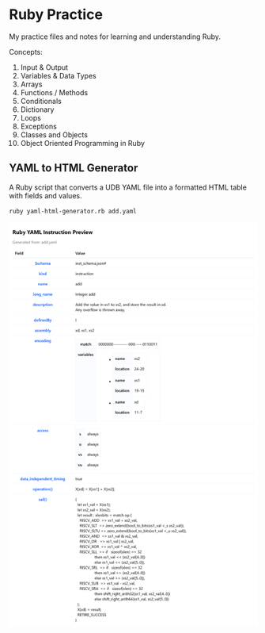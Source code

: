 # Ruby Practice

My practice files and notes for learning and understanding Ruby.

Concepts:

<ol>
<li>Input & Output</li>
<li>Variables & Data Types</li>
<li>Arrays</li>
<li>Functions / Methods</li>
<li>Conditionals</li>
<li>Dictionary</li>
<li>Loops</li>
<li>Exceptions</li>
<li>Classes and Objects</li>
<li>Object Oriented Programming in Ruby</li>
</ol>

## YAML to HTML Generator

A Ruby script that converts a UDB YAML file into a formatted HTML table with fields and values.

```bash
ruby yaml-html-generator.rb add.yaml
```

![alt text](output.png)